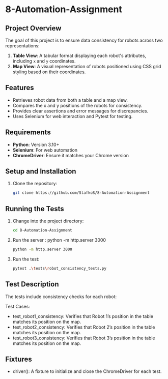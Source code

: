 # 8-Automation-Assignment

## Project Overview

The goal of this project is to ensure data consistency for robots across two representations:
1. **Table View**: A tabular format displaying each robot's attributes, including `x` and `y` coordinates.
2. **Map View**: A visual representation of robots positioned using CSS grid styling based on their coordinates.
## Features

- Retrieves robot data from both a table and a map view.
- Compares the x and y positions of the robots for consistency.
- Provides clear assertions and error messages for discrepancies.
- Uses Selenium for web interaction and Pytest for testing.

## Requirements

- **Python**: Version 3.10+
- **Selenium**: For web automation
- **ChromeDriver**: Ensure it matches your Chrome version

## Setup and Installation

1. Clone the repository:
   ```bash
   git clone https://github.com/SlafkoS/8-Automation-Assignment
## Running the Tests
1. Change into the project directory:
   ```bash
   cd 8-Automation-Assignment
2. Run the server : python -m http.server 3000
   ```bash
   python -m http.server 3000
3. Run the test:
   ```bash
   pytest .\tests\robot_consistency_tests.py
## Test Description
The tests include consistency checks for each robot:

Test Cases:
- test_robot1_consistency: Verifies that Robot 1’s position in the table matches its position on the map.
- test_robot2_consistency: Verifies that Robot 2’s position in the table matches its position on the map.
- test_robot3_consistency: Verifies that Robot 3’s position in the table matches its position on the map.

## Fixtures
- driver(): A fixture to initialize and close the ChromeDriver for each test.